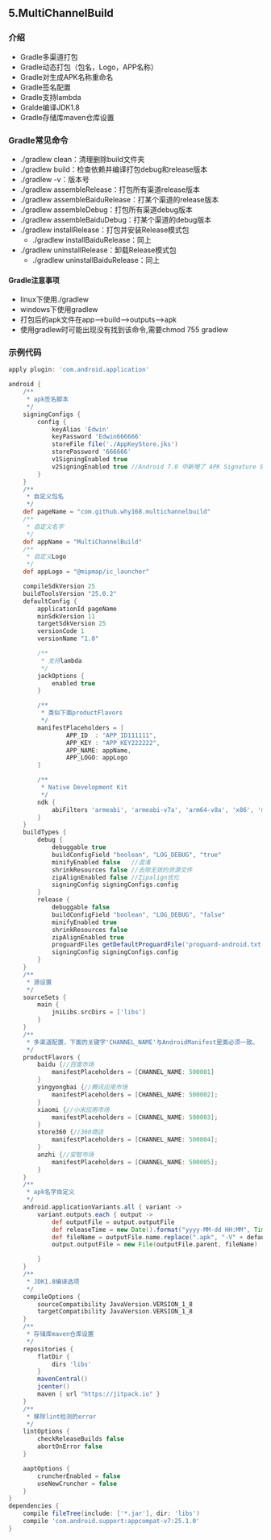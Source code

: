 ## 5.MultiChannelBuild

### 介绍
* Gradle多渠道打包
* Gradle动态打包（包名，Logo，APP名称）
* Gradle对生成APK名称重命名
* Gradle签名配置
* Gradle支持lambda
* Gralde编译JDK1.8
* Gradle存储库maven仓库设置

### Gradle常见命令

* ./gradlew clean：清理删除build文件夹
* ./gradlew build：检查依赖并编译打包debug和release版本
* ./gradlew -v：版本号
* ./gradlew assembleRelease：打包所有渠道release版本
* ./gradlew assembleBaiduRelease：打某个渠道的release版本
* ./gradlew assembleDebug：打包所有渠道debug版本
* ./gradlew assembleBaiduDebug：打某个渠道的debug版本
* ./gradlew installRelease：打包并安装Release模式包
	* ./gradlew installBaiduRelease：同上
* ./gradlew uninstallRelease：卸载Release模式包
	* ./gradlew uninstallBaiduRelease：同上

#### Gradle注意事项

* linux下使用./gradlew
* windows下使用gradlew
* 打包后的apk文件在app–>build–>outputs—>apk
* 使用gradlew时可能出现没有找到该命令,需要chmod 755 gradlew


### 示例代码
```groovy
apply plugin: 'com.android.application'

android {
    /**
     * apk签名脚本
     */
    signingConfigs {
        config {
            keyAlias 'Edwin'
            keyPassword 'Edwin666666'
            storeFile file('./AppKeyStore.jks')
            storePassword '666666'
            v1SigningEnabled true 
            v2SigningEnabled true //Android 7.0 中新增了 APK Signature Scheme v2 签名方式
        }
    }
    /**
     * 自定义包名
     */
    def pageName = "com.github.why168.multichannelbuild"
    /**
     * 自定义名字
     */
    def appName = "MultiChannelBuild"
    /**
     * 自定义Logo
     */
    def appLogo = "@mipmap/ic_launcher"

    compileSdkVersion 25
    buildToolsVersion "25.0.2"
    defaultConfig {
        applicationId pageName
        minSdkVersion 11
        targetSdkVersion 25
        versionCode 1
        versionName "1.0"

        /**
         * 支持lambda
         */
        jackOptions {
            enabled true
        }

        /**
         * 类似下面productFlavors
         */
        manifestPlaceholders = [
                APP_ID  : "APP_ID111111",
                APP_KEY : "APP_KEY222222",
                APP_NAME: appName,
                APP_LOGO: appLogo
        ]

        /**
         * Native Development Kit
         */
        ndk {
            abiFilters 'armeabi', 'armeabi-v7a', 'arm64-v8a', 'x86', 'mips'
        }
    }
    buildTypes {
        debug {
            debuggable true
            buildConfigField "boolean", "LOG_DEBUG", "true"
            minifyEnabled false   //混淆
            shrinkResources false //去除无效的资源文件
            zipAlignEnabled false //Zipalign优化
            signingConfig signingConfigs.config
        }
        release {
            debuggable false
            buildConfigField "boolean", "LOG_DEBUG", "false"
            minifyEnabled true
            shrinkResources false
            zipAlignEnabled true
            proguardFiles getDefaultProguardFile('proguard-android.txt'), 'proguard-rules.pro'
            signingConfig signingConfigs.config
        }
    }
    /**
     * 源设置
     */
    sourceSets {
        main {
            jniLibs.srcDirs = ['libs']
        }
    }
    /**
     * 多渠道配置，下面的关键字'CHANNEL_NAME'与AndroidManifest里面必须一致。
     */
    productFlavors {
        baidu {//百度市场
            manifestPlaceholders = [CHANNEL_NAME: 500001]
        }
        yingyongbai {//腾讯应用市场
            manifestPlaceholders = [CHANNEL_NAME: 500002];
        }
        xiaomi {//小米应用市场
            manifestPlaceholders = [CHANNEL_NAME: 500003];
        }
        store360 {//360商店
            manifestPlaceholders = [CHANNEL_NAME: 500004];
        }
        anzhi {//安智市场
            manifestPlaceholders = [CHANNEL_NAME: 500005];
        }
    }
    /**
     * apk名字自定义
     */
    android.applicationVariants.all { variant ->
        variant.outputs.each { output ->
            def outputFile = output.outputFile
            def releaseTime = new Date().format("yyyy-MM-dd HH:MM", TimeZone.getTimeZone("UTC"))
            def fileName = outputFile.name.replace(".apk", "-V" + defaultConfig.versionName + "_" + releaseTime + ".apk")
            output.outputFile = new File(outputFile.parent, fileName)

        }
    }
    /**
     * JDK1.8编译选项
     */
    compileOptions {
        sourceCompatibility JavaVersion.VERSION_1_8
        targetCompatibility JavaVersion.VERSION_1_8
    }
    /**
     * 存储库maven仓库设置
     */
    repositories {
        flatDir {
            dirs 'libs'
        }
        mavenCentral()
        jcenter()
        maven { url "https://jitpack.io" }
    }
    /**
     * 移除lint检测的error
     */
    lintOptions {
        checkReleaseBuilds false
        abortOnError false
    }

    aaptOptions {
        cruncherEnabled = false
        useNewCruncher = false
    }
}
dependencies {
    compile fileTree(include: ['*.jar'], dir: 'libs')
    compile 'com.android.support:appcompat-v7:25.1.0'
}
```
